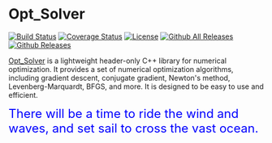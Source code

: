 # Opt_Solver





[![Build Status](https://travis-ci.org/yixuan/Opt_Solver.svg?branch=master)](https://travis-ci.org/yixuan/Opt_Solver)
[![Coverage Status](https://coveralls.io/repos/github/yixuan/Opt_Solver/badge.svg?branch=master)](https://coveralls.io/github/yixuan/Opt_Solver?branch=master)
[![License](https://img.shields.io/badge/License-MIT-blue.svg)](https://github.com/yixuan/Opt_Solver/blob/master/LICENSE)
[![Github All Releases](https://img.shields.io/github/downloads/yixuan/Opt_Solver/total.svg)](https://github.com/yixuan/Opt_Solver/releases)
[![Github Releases](https://img.shields.io/github/release/yixuan/Opt_Solver.svg)](https://github.com/yixuan/Opt_Solver/releases)

[Opt_Solver](https://github.com/wuzhe521/Opt_Solver) is a lightweight header-only C++ library for numerical optimization. It provides a set of numerical optimization algorithms, including gradient descent, conjugate gradient, Newton's method, Levenberg-Marquardt, BFGS, and more. It is designed to be easy to use and efficient.

<font size="5" color = "blue">  There will be a time to ride the wind and waves, and set sail to cross the vast ocean. </font>
